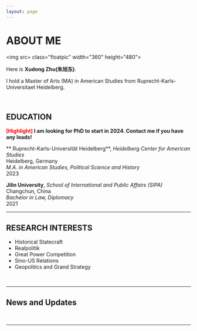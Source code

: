 ```yaml
---
layout: page
---
```


# ABOUT ME

<img src= class="floatpic" width="360" height="480">

Here is **Xudong Zhu(朱旭东)**.

I hold a Master of Arts (MA) in American Studies from Ruprecht-Karls-Universitaet Heidelberg.

<br>

## EDUCATION

**<font color='red'>[Highlight]</font> I am looking for PhD to start in 2024. Contact me if you have any leads!**<br>

** Ruprecht-Karls-Universität Heidelberg**, *Heidelberg Center for American Studies*  <br> 
Heidelberg, Germany <br>
*M.A. in American Studies, Political Science and History*<br>
2023 <br>

**Jilin University**, *School of International and Public Affairs (SIPA)*<br>
Changchun, China <br>
*Bachelor in Law, Diplomacy* <br>
2021 <br>
<hr>

## RESEARCH INTERESTS

- Historical Statecraft
- Realpolitik
- Great Power Competition
- Sino-US Relations
- Geopolitics and Grand Strategy

<br>
<hr>

## News and Updates

<br>
<hr>
